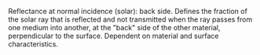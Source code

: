 Reflectance at normal incidence (solar): back side. Defines the fraction of the solar ray that is reflected and not transmitted when the ray passes from one medium into another, at the "back" side of the other material, perpendicular to the surface. Dependent on material and surface characteristics.